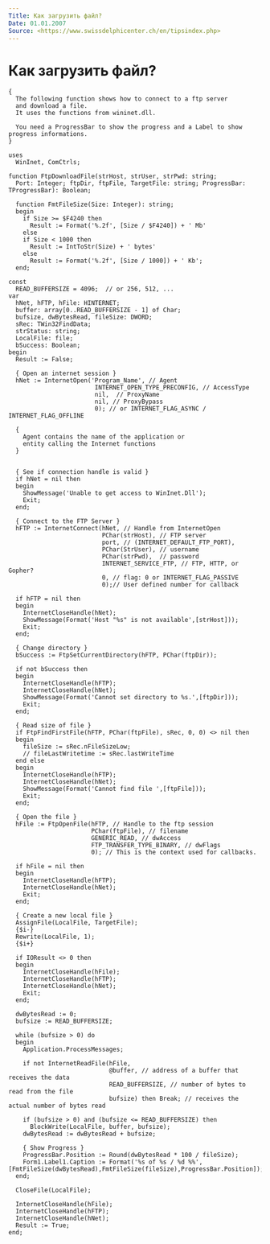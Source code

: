 ```yaml
---
Title: Как загрузить файл?
Date: 01.01.2007
Source: <https://www.swissdelphicenter.ch/en/tipsindex.php>
---
```



Как загрузить файл?
===================

    { 
      The following function shows how to connect to a ftp server 
      and download a file. 
      It uses the functions from wininet.dll. 
     
      You need a ProgressBar to show the progress and a Label to show progress informations. 
    } 
     
    uses 
      WinInet, ComCtrls; 
     
    function FtpDownloadFile(strHost, strUser, strPwd: string; 
      Port: Integer; ftpDir, ftpFile, TargetFile: string; ProgressBar: TProgressBar): Boolean; 
     
      function FmtFileSize(Size: Integer): string; 
      begin 
        if Size >= $F4240 then 
          Result := Format('%.2f', [Size / $F4240]) + ' Mb' 
        else 
        if Size < 1000 then 
          Result := IntToStr(Size) + ' bytes' 
        else 
          Result := Format('%.2f', [Size / 1000]) + ' Kb'; 
      end; 
     
    const 
      READ_BUFFERSIZE = 4096;  // or 256, 512, ... 
    var 
      hNet, hFTP, hFile: HINTERNET; 
      buffer: array[0..READ_BUFFERSIZE - 1] of Char; 
      bufsize, dwBytesRead, fileSize: DWORD; 
      sRec: TWin32FindData; 
      strStatus: string; 
      LocalFile: file; 
      bSuccess: Boolean; 
    begin 
      Result := False; 
     
      { Open an internet session } 
      hNet := InternetOpen('Program_Name', // Agent 
                            INTERNET_OPEN_TYPE_PRECONFIG, // AccessType 
                            nil,  // ProxyName 
                            nil, // ProxyBypass 
                            0); // or INTERNET_FLAG_ASYNC / INTERNET_FLAG_OFFLINE 
     
      { 
        Agent contains the name of the application or 
        entity calling the Internet functions 
      } 
     
     
      { See if connection handle is valid } 
      if hNet = nil then 
      begin 
        ShowMessage('Unable to get access to WinInet.Dll'); 
        Exit; 
      end; 
     
      { Connect to the FTP Server } 
      hFTP := InternetConnect(hNet, // Handle from InternetOpen 
                              PChar(strHost), // FTP server 
                              port, // (INTERNET_DEFAULT_FTP_PORT), 
                              PChar(StrUser), // username 
                              PChar(strPwd),  // password 
                              INTERNET_SERVICE_FTP, // FTP, HTTP, or Gopher? 
                              0, // flag: 0 or INTERNET_FLAG_PASSIVE 
                              0);// User defined number for callback 
     
      if hFTP = nil then 
      begin 
        InternetCloseHandle(hNet); 
        ShowMessage(Format('Host "%s" is not available',[strHost])); 
        Exit; 
      end; 
     
      { Change directory } 
      bSuccess := FtpSetCurrentDirectory(hFTP, PChar(ftpDir)); 
     
      if not bSuccess then 
      begin 
        InternetCloseHandle(hFTP); 
        InternetCloseHandle(hNet); 
        ShowMessage(Format('Cannot set directory to %s.',[ftpDir])); 
        Exit; 
      end; 
     
      { Read size of file } 
      if FtpFindFirstFile(hFTP, PChar(ftpFile), sRec, 0, 0) <> nil then 
      begin 
        fileSize := sRec.nFileSizeLow; 
        // fileLastWritetime := sRec.lastWriteTime 
      end else 
      begin 
        InternetCloseHandle(hFTP); 
        InternetCloseHandle(hNet); 
        ShowMessage(Format('Cannot find file ',[ftpFile])); 
        Exit; 
      end; 
     
      { Open the file } 
      hFile := FtpOpenFile(hFTP, // Handle to the ftp session 
                           PChar(ftpFile), // filename 
                           GENERIC_READ, // dwAccess 
                           FTP_TRANSFER_TYPE_BINARY, // dwFlags 
                           0); // This is the context used for callbacks. 
     
      if hFile = nil then 
      begin 
        InternetCloseHandle(hFTP); 
        InternetCloseHandle(hNet); 
        Exit; 
      end; 
     
      { Create a new local file } 
      AssignFile(LocalFile, TargetFile); 
      {$i-} 
      Rewrite(LocalFile, 1); 
      {$i+} 
     
      if IOResult <> 0 then 
      begin 
        InternetCloseHandle(hFile); 
        InternetCloseHandle(hFTP); 
        InternetCloseHandle(hNet); 
        Exit; 
      end; 
     
      dwBytesRead := 0; 
      bufsize := READ_BUFFERSIZE; 
     
      while (bufsize > 0) do 
      begin 
        Application.ProcessMessages; 
     
        if not InternetReadFile(hFile, 
                                @buffer, // address of a buffer that receives the data 
                                READ_BUFFERSIZE, // number of bytes to read from the file 
                                bufsize) then Break; // receives the actual number of bytes read 
     
        if (bufsize > 0) and (bufsize <= READ_BUFFERSIZE) then 
          BlockWrite(LocalFile, buffer, bufsize); 
        dwBytesRead := dwBytesRead + bufsize; 
     
        { Show Progress } 
        ProgressBar.Position := Round(dwBytesRead * 100 / fileSize); 
        Form1.Label1.Caption := Format('%s of %s / %d %%',[FmtFileSize(dwBytesRead),FmtFileSize(fileSize),ProgressBar.Position]); 
      end; 
     
      CloseFile(LocalFile); 
     
      InternetCloseHandle(hFile); 
      InternetCloseHandle(hFTP); 
      InternetCloseHandle(hNet); 
      Result := True; 
    end; 

